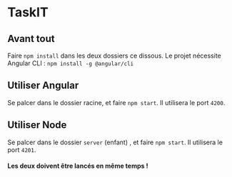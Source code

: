 # TaskIT

## Avant tout

Faire `npm install` dans les deux dossiers ce dissous. Le projet nécessite Angular CLI : `npm install -g @angular/cli
`

## Utiliser Angular

Se palcer dans le dossier racine, et faire `npm start`. Il utilisera le port `4200`.

## Utiliser Node

Se palcer dans le dossier `server` (enfant) , et faire `npm start`. Il utilisera le port `4201`.

#### Les deux doivent être lancés en même temps !

